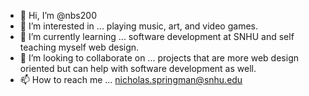 - 👋 Hi, I’m @nbs200
- 👀 I’m interested in ... playing music, art, and video games.  
- 🌱 I’m currently learning ... software development at SNHU and self teaching myself web design. 
- 💞️ I’m looking to collaborate on ... projects that are more web design oriented but can help with software development as well.
- 📫 How to reach me ... nicholas.springman@snhu.edu

<!---
nbs200/nbs200 is a ✨ special ✨ repository because its `README.md` (this file) appears on your GitHub profile.
You can click the Preview link to take a look at your changes.
--->
